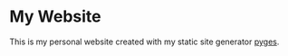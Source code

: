 # My Website

This is my personal website created with my static site generator [pyges](https://github.com/ArielAlon24/pyges).

